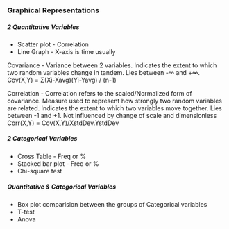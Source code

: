 ### Graphical Representations

##### 2 Quantitative Variables
* Scatter plot - Correlation
* Line Graph - X-axis is time usually

Covariance - Variance between 2 variables. Indicates the extent to which two random variables change in tandem. Lies between -∞ and +∞.
Cov(X,Y) = Σ(Xi-Xavg)(Yi-Yavg) / (n-1)

Correlation - Correlation refers to the scaled/Normalized form of covariance. Measure used to represent how strongly two random variables are related. Indicates the extent to which two variables move together. Lies between -1 and +1. Not influenced by change of scale and dimensionless
Corr(X,Y) = Cov(X,Y)/XstdDev.YstdDev

##### 2 Categorical Variables
* Cross Table - Freq or %
* Stacked bar plot - Freq or %
* Chi-square test

##### Quantitative & Categorical Variables
* Box plot comparision between the groups of Categorical variables
* T-test
* Anova







